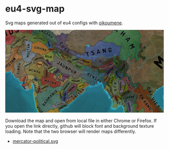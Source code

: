 # eu4-svg-map
Svg maps generated out of eu4 configs with [oikoumene](https://github.com/primislas/oikoumene).

![](docs/banner.png)

Download the map and open from local file in either Chrome or Firefox. If you open the link directly, github will block font and background texture loading. Note that the two browser will render maps differently.
* <a href="https://raw.githubusercontent.com/primislas/eu4-svg-map/49c741c04850f28b645940a8af6c445b81bfb3aa/maps/mercator-political-1.30.0.svg" download>mercator-political.svg</a>
